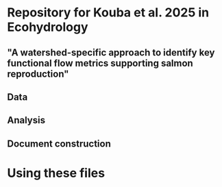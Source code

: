 # Repository for Kouba et al. 2025 in Ecohydrology
## "A watershed-specific approach to identify key functional flow metrics supporting salmon reproduction"


## Data

## Analysis

## Document construction

# Using these files

